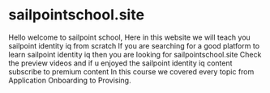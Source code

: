 # sailpointschool.site
Hello welcome to sailpoint school, Here in this website we will teach you sailpoint identity iq from scratch 
If you are searching for a good platform to learn sailpoint identity iq then you are looking for sailpointschool.site
Check the preview videos and if u enjoyed the sailpoint identity iq content subscribe to premium content
In this course we covered every topic from Application Onboarding to Provising.
